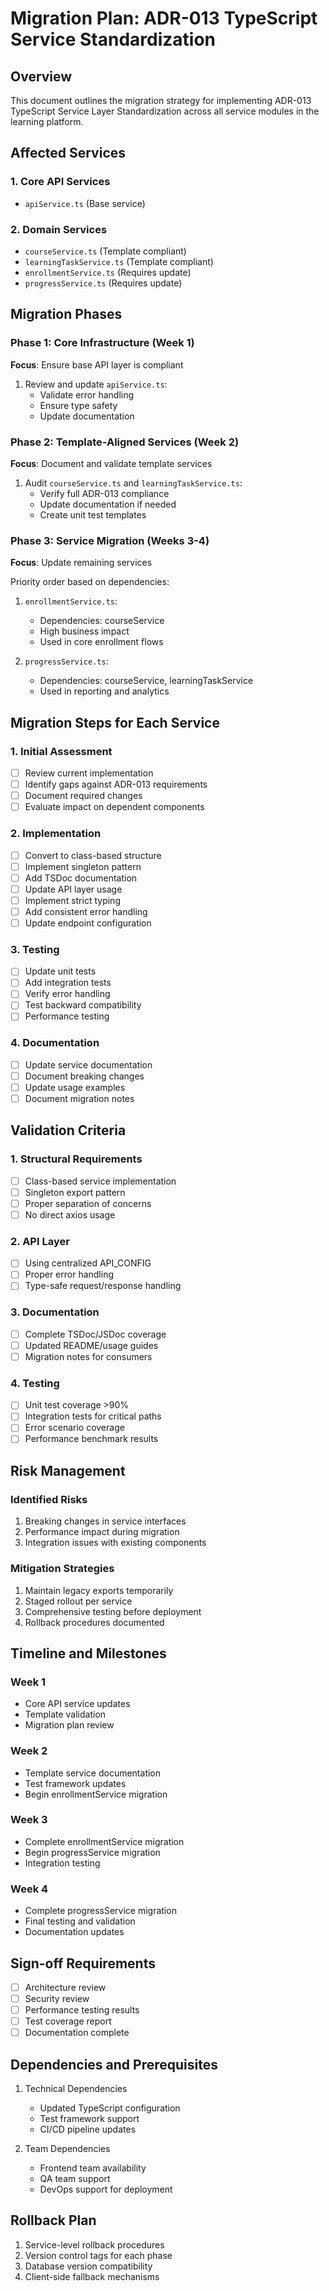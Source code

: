 # Migration Plan: ADR-013 TypeScript Service Standardization

## Overview

This document outlines the migration strategy for implementing ADR-013 TypeScript Service Layer Standardization across all service modules in the learning platform.

## Affected Services

### 1. Core API Services

- `apiService.ts` (Base service)

### 2. Domain Services

- `courseService.ts` (Template compliant)
- `learningTaskService.ts` (Template compliant)
- `enrollmentService.ts` (Requires update)
- `progressService.ts` (Requires update)

## Migration Phases

### Phase 1: Core Infrastructure (Week 1)

**Focus**: Ensure base API layer is compliant

1. Review and update `apiService.ts`:
   - Validate error handling
   - Ensure type safety
   - Update documentation

### Phase 2: Template-Aligned Services (Week 2)

**Focus**: Document and validate template services

1. Audit `courseService.ts` and `learningTaskService.ts`:
   - Verify full ADR-013 compliance
   - Update documentation if needed
   - Create unit test templates

### Phase 3: Service Migration (Weeks 3-4)

**Focus**: Update remaining services

Priority order based on dependencies:

1. `enrollmentService.ts`:
   - Dependencies: courseService
   - High business impact
   - Used in core enrollment flows

2. `progressService.ts`:
   - Dependencies: courseService, learningTaskService
   - Used in reporting and analytics

## Migration Steps for Each Service

### 1. Initial Assessment

- [ ] Review current implementation
- [ ] Identify gaps against ADR-013 requirements
- [ ] Document required changes
- [ ] Evaluate impact on dependent components

### 2. Implementation

- [ ] Convert to class-based structure
- [ ] Implement singleton pattern
- [ ] Add TSDoc documentation
- [ ] Update API layer usage
- [ ] Implement strict typing
- [ ] Add consistent error handling
- [ ] Update endpoint configuration

### 3. Testing

- [ ] Update unit tests
- [ ] Add integration tests
- [ ] Verify error handling
- [ ] Test backward compatibility
- [ ] Performance testing

### 4. Documentation

- [ ] Update service documentation
- [ ] Document breaking changes
- [ ] Update usage examples
- [ ] Document migration notes

## Validation Criteria

### 1. Structural Requirements

- [ ] Class-based service implementation
- [ ] Singleton export pattern
- [ ] Proper separation of concerns
- [ ] No direct axios usage

### 2. API Layer

- [ ] Using centralized API_CONFIG
- [ ] Proper error handling
- [ ] Type-safe request/response handling

### 3. Documentation

- [ ] Complete TSDoc/JSDoc coverage
- [ ] Updated README/usage guides
- [ ] Migration notes for consumers

### 4. Testing

- [ ] Unit test coverage >90%
- [ ] Integration tests for critical paths
- [ ] Error scenario coverage
- [ ] Performance benchmark results

## Risk Management

### Identified Risks

1. Breaking changes in service interfaces
2. Performance impact during migration
3. Integration issues with existing components

### Mitigation Strategies

1. Maintain legacy exports temporarily
2. Staged rollout per service
3. Comprehensive testing before deployment
4. Rollback procedures documented

## Timeline and Milestones

### Week 1

- Core API service updates
- Template validation
- Migration plan review

### Week 2

- Template service documentation
- Test framework updates
- Begin enrollmentService migration

### Week 3

- Complete enrollmentService migration
- Begin progressService migration
- Integration testing

### Week 4

- Complete progressService migration
- Final testing and validation
- Documentation updates

## Sign-off Requirements

- [ ] Architecture review
- [ ] Security review
- [ ] Performance testing results
- [ ] Test coverage report
- [ ] Documentation complete

## Dependencies and Prerequisites

1. Technical Dependencies
   - Updated TypeScript configuration
   - Test framework support
   - CI/CD pipeline updates

2. Team Dependencies
   - Frontend team availability
   - QA team support
   - DevOps support for deployment

## Rollback Plan

1. Service-level rollback procedures
2. Version control tags for each phase
3. Database version compatibility
4. Client-side fallback mechanisms
